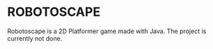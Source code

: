 # ROBOTOSCAPE
Robotoscape is a 2D Platformer game made with Java.
The project is currently not done.
